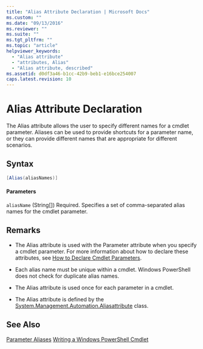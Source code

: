 ```yaml
---
title: "Alias Attribute Declaration | Microsoft Docs"
ms.custom: ""
ms.date: "09/13/2016"
ms.reviewer: ""
ms.suite: ""
ms.tgt_pltfrm: ""
ms.topic: "article"
helpviewer_keywords:
  - "Alias attribute"
  - "attributes, Alias"
  - "Alias attribute, described"
ms.assetid: d0df3a46-b1cc-42b9-beb1-e16bce254007
caps.latest.revision: 10
---
```

# Alias Attribute Declaration
The Alias attribute allows the user to specify different names for a cmdlet parameter. Aliases can be used to provide shortcuts for a parameter name, or they can provide different names that are appropriate for different scenarios.

## Syntax

```csharp
[Alias(aliasNames)]
```

#### Parameters
 `aliasName` (String[])
 Required. Specifies a set of comma-separated alias names for the cmdlet parameter.

## Remarks

-   The Alias attribute is used with the Parameter attribute when you specify a cmdlet parameter. For more information about how to declare these attributes, see [How to Declare Cmdlet Parameters](./how-to-declare-cmdlet-parameters.md).

-   Each alias name must be unique within a cmdlet. Windows PowerShell does not check for duplicate alias names.

-   The Alias attribute is used once for each parameter in a cmdlet.

-   The Alias attribute is defined by the [System.Management.Automation.Aliasattribute](/dotnet/api/System.Management.Automation.AliasAttribute) class.

## See Also
 [Parameter Aliases](./parameter-aliases.md)
 [Writing a Windows PowerShell Cmdlet](./writing-a-windows-powershell-cmdlet.md)
